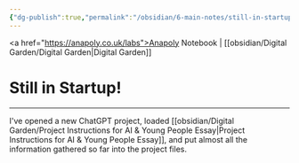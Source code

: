 ```yaml
---
{"dg-publish":true,"permalink":"/obsidian/6-main-notes/still-in-startup/","created":"2025-08-17T22:41:34.967+01:00","updated":"2025-08-17T22:42:18.633+01:00"}
---
```


<a href="https://anapoly.co.uk/labs">Anapoly Notebook</a> | [[obsidian/Digital Garden/Digital Garden\|Digital Garden]] 

# Still in Startup! 

---

I've opened a new ChatGPT project, loaded [[obsidian/Digital Garden/Project Instructions for AI & Young People Essay\|Project Instructions for AI & Young People Essay]], and put almost all the information gathered so far into the project files. 

